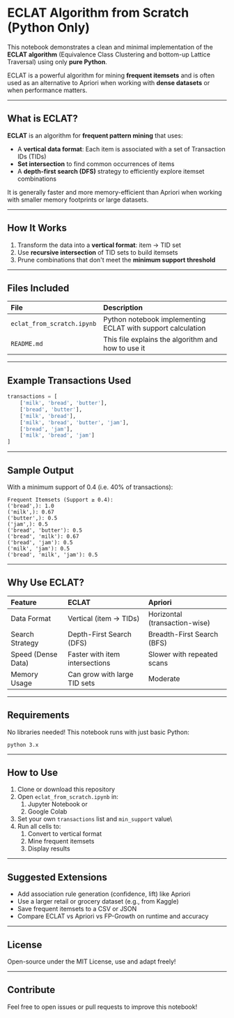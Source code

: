 # ECLAT Algorithm from Scratch (Python Only)

This notebook demonstrates a clean and minimal implementation of the **ECLAT algorithm** (Equivalence Class Clustering and bottom-up Lattice Traversal) using only **pure Python**.

ECLAT is a powerful algorithm for mining **frequent itemsets** and is often used as an alternative to Apriori when working with **dense datasets** or when performance matters.

---

## What is ECLAT?

**ECLAT** is an algorithm for **frequent pattern mining** that uses:
- A **vertical data format**: Each item is associated with a set of Transaction IDs (TIDs)
- **Set intersection** to find common occurrences of items
- A **depth-first search (DFS)** strategy to efficiently explore itemset combinations

It is generally faster and more memory-efficient than Apriori when working with smaller memory footprints or large datasets.

---

## How It Works

1. Transform the data into a **vertical format**: item → TID set
2. Use **recursive intersection** of TID sets to build itemsets
3. Prune combinations that don't meet the **minimum support threshold**

---

## Files Included

| File                      | Description                                                  |
|:---------------------------|:--------------------------------------------------------------|
| `eclat_from_scratch.ipynb`| Python notebook implementing ECLAT with support calculation  |
| `README.md`               | This file explains the algorithm and how to use it         |

---

## Example Transactions Used

```python
transactions = [
    ['milk', 'bread', 'butter'],
    ['bread', 'butter'],
    ['milk', 'bread'],
    ['milk', 'bread', 'butter', 'jam'],
    ['bread', 'jam'],
    ['milk', 'bread', 'jam']
]
```

---

## Sample Output
With a minimum support of 0.4 (i.e. 40% of transactions):

```
Frequent Itemsets (Support ≥ 0.4):
('bread',): 1.0
('milk',): 0.67
('butter',): 0.5
('jam',): 0.5
('bread', 'butter'): 0.5
('bread', 'milk'): 0.67
('bread', 'jam'): 0.5
('milk', 'jam'): 0.5
('bread', 'milk', 'jam'): 0.5
```

---

## Why Use ECLAT?

| Feature            | ECLAT                            | Apriori                       |
|:------------------ |:-------------------------------- |:----------------------------- |
| Data Format        | Vertical (item → TIDs)           | Horizontal (transaction-wise) |
| Search Strategy    | Depth-First Search (DFS)         | Breadth-First Search (BFS)    |
| Speed (Dense Data) | Faster with item intersections | Slower with repeated scans  |
| Memory Usage       | Can grow with large TID sets  | Moderate                      |

---

## Requirements
No libraries needed! This notebook runs with just basic Python:
```
python 3.x
```

---

## How to Use
1. Clone or download this repository
2. Open `eclat_from_scratch.ipynb` in:
    1. Jupyter Notebook or
    2. Google Colab
3. Set your own `transactions` list and `min_support` value\
4. Run all cells to:
    1. Convert to vertical format
    2. Mine frequent itemsets
    3. Display results

---

## Suggested Extensions
* Add association rule generation (confidence, lift) like Apriori
* Use a larger retail or grocery dataset (e.g., from Kaggle)
* Save frequent itemsets to a CSV or JSON
* Compare ECLAT vs Apriori vs FP-Growth on runtime and accuracy

---

## License
Open-source under the MIT License, use and adapt freely!

---


## Contribute
Feel free to open issues or pull requests to improve this notebook!
